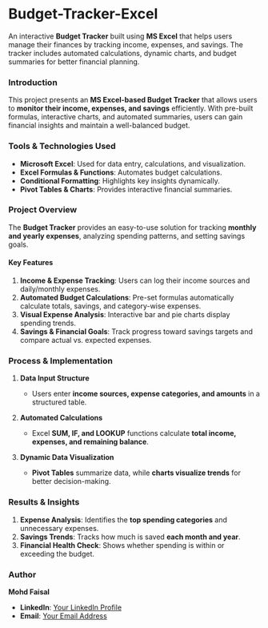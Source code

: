 # Budget-Tracker-Excel
An interactive **Budget Tracker** built using **MS Excel** that helps users manage their finances by tracking income, expenses, and savings. The tracker includes automated calculations, dynamic charts, and budget summaries for better financial planning.

### **Introduction**  
This project presents an **MS Excel-based Budget Tracker** that allows users to **monitor their income, expenses, and savings** efficiently. With pre-built formulas, interactive charts, and automated summaries, users can gain financial insights and maintain a well-balanced budget.

### **Tools & Technologies Used**  
- **Microsoft Excel**: Used for data entry, calculations, and visualization.  
- **Excel Formulas & Functions**: Automates budget calculations.  
- **Conditional Formatting**: Highlights key insights dynamically.  
- **Pivot Tables & Charts**: Provides interactive financial summaries.  

### **Project Overview**  
The **Budget Tracker** provides an easy-to-use solution for tracking **monthly and yearly expenses**, analyzing spending patterns, and setting savings goals.  
#### **Key Features**  
1. **Income & Expense Tracking**: Users can log their income sources and daily/monthly expenses.  
2. **Automated Budget Calculations**: Pre-set formulas automatically calculate totals, savings, and category-wise expenses.  
3. **Visual Expense Analysis**: Interactive bar and pie charts display spending trends.  
4. **Savings & Financial Goals**: Track progress toward savings targets and compare actual vs. expected expenses.

### **Process & Implementation**
1. **Data Input Structure**  
   - Users enter **income sources, expense categories, and amounts** in a structured table.  

2. **Automated Calculations**  
   - Excel **SUM, IF, and LOOKUP** functions calculate **total income, expenses, and remaining balance**.  

3. **Dynamic Data Visualization**  
   - **Pivot Tables** summarize data, while **charts visualize trends** for better decision-making.  

### **Results & Insights**  
1. **Expense Analysis**: Identifies the **top spending categories** and unnecessary expenses.  
2. **Savings Trends**: Tracks how much is saved **each month and year**.  
3. **Financial Health Check**: Shows whether spending is within or exceeding the budget.  

### **Author**  
**Mohd Faisal**  
- **LinkedIn**: [Your LinkedIn Profile](#)  
- **Email**: [Your Email Address](#)  
